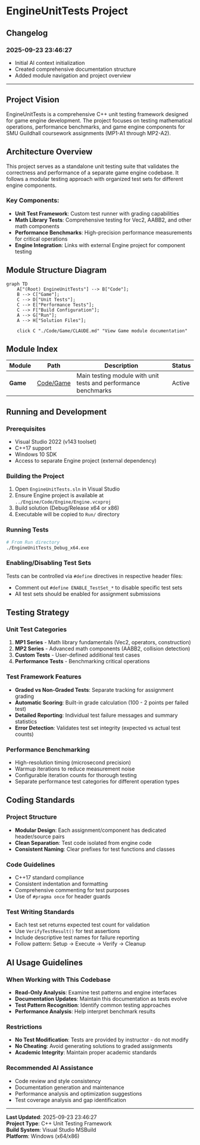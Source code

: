 # EngineUnitTests Project

## Changelog

### 2025-09-23 23:46:27
- Initial AI context initialization
- Created comprehensive documentation structure
- Added module navigation and project overview

---

## Project Vision

EngineUnitTests is a comprehensive C++ unit testing framework designed for game engine development. The project focuses on testing mathematical operations, performance benchmarks, and game engine components for SMU Guildhall coursework assignments (MP1-A1 through MP2-A2).

## Architecture Overview

This project serves as a standalone unit testing suite that validates the correctness and performance of a separate game engine codebase. It follows a modular testing approach with organized test sets for different engine components.

### Key Components:
- **Unit Test Framework**: Custom test runner with grading capabilities
- **Math Library Tests**: Comprehensive testing for Vec2, AABB2, and other math components
- **Performance Benchmarks**: High-precision performance measurements for critical operations
- **Engine Integration**: Links with external Engine project for component testing

## Module Structure Diagram

```mermaid
graph TD
    A["(Root) EngineUnitTests"] --> B["Code"];
    B --> C["Game"];
    C --> D["Unit Tests"];
    C --> E["Performance Tests"];
    C --> F["Build Configuration"];
    A --> G["Run"];
    A --> H["Solution Files"];

    click C "./Code/Game/CLAUDE.md" "View Game module documentation"
```

## Module Index

| Module | Path | Description | Status |
|--------|------|-------------|--------|
| **Game** | [Code/Game](./Code/Game/CLAUDE.md) | Main testing module with unit tests and performance benchmarks | Active |

## Running and Development

### Prerequisites
- Visual Studio 2022 (v143 toolset)
- C++17 support
- Windows 10 SDK
- Access to separate Engine project (external dependency)

### Building the Project
1. Open `EngineUnitTests.sln` in Visual Studio
2. Ensure Engine project is available at `../Engine/Code/Engine/Engine.vcxproj`
3. Build solution (Debug/Release x64 or x86)
4. Executable will be copied to `Run/` directory

### Running Tests
```bash
# From Run directory
./EngineUnitTests_Debug_x64.exe
```

### Enabling/Disabling Test Sets
Tests can be controlled via `#define` directives in respective header files:
- Comment out `#define ENABLE_TestSet_*` to disable specific test sets
- All test sets should be enabled for assignment submissions

## Testing Strategy

### Unit Test Categories
1. **MP1 Series** - Math library fundamentals (Vec2, operators, construction)
2. **MP2 Series** - Advanced math components (AABB2, collision detection)
3. **Custom Tests** - User-defined additional test cases
4. **Performance Tests** - Benchmarking critical operations

### Test Framework Features
- **Graded vs Non-Graded Tests**: Separate tracking for assignment grading
- **Automatic Scoring**: Built-in grade calculation (100 - 2 points per failed test)
- **Detailed Reporting**: Individual test failure messages and summary statistics
- **Error Detection**: Validates test set integrity (expected vs actual test counts)

### Performance Benchmarking
- High-resolution timing (microsecond precision)
- Warmup iterations to reduce measurement noise
- Configurable iteration counts for thorough testing
- Separate performance test categories for different operation types

## Coding Standards

### Project Structure
- **Modular Design**: Each assignment/component has dedicated header/source pairs
- **Clean Separation**: Test code isolated from engine code
- **Consistent Naming**: Clear prefixes for test functions and classes

### Code Guidelines
- C++17 standard compliance
- Consistent indentation and formatting
- Comprehensive commenting for test purposes
- Use of `#pragma once` for header guards

### Test Writing Standards
- Each test set returns expected test count for validation
- Use `VerifyTestResult()` for test assertions
- Include descriptive test names for failure reporting
- Follow pattern: Setup → Execute → Verify → Cleanup

## AI Usage Guidelines

### When Working with This Codebase
- **Read-Only Analysis**: Examine test patterns and engine interfaces
- **Documentation Updates**: Maintain this documentation as tests evolve
- **Test Pattern Recognition**: Identify common testing approaches
- **Performance Analysis**: Help interpret benchmark results

### Restrictions
- **No Test Modification**: Tests are provided by instructor - do not modify
- **No Cheating**: Avoid generating solutions to graded assignments
- **Academic Integrity**: Maintain proper academic standards

### Recommended AI Assistance
- Code review and style consistency
- Documentation generation and maintenance
- Performance analysis and optimization suggestions
- Test coverage analysis and gap identification

---

**Last Updated**: 2025-09-23 23:46:27  
**Project Type**: C++ Unit Testing Framework  
**Build System**: Visual Studio MSBuild  
**Platform**: Windows (x64/x86)